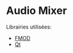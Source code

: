 Audio Mixer
==========================

Librairies utilisées:
* [FMOD](http://www.fmod.com/)
* [Qt](https://www.qt.io/)
